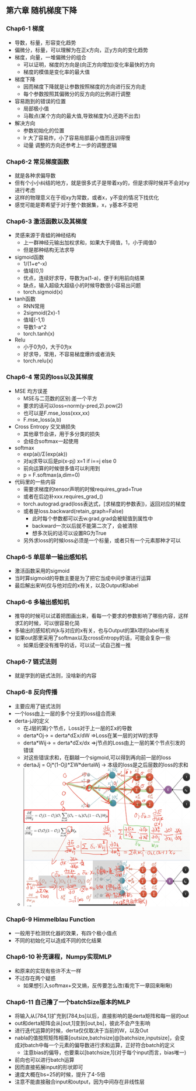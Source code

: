 ## 第六章 随机梯度下降 
### Chap6-1 梯度
- 导数，标量，形容变化趋势
- 偏微分，标量，可以理解为在正x方向，正y方向的变化趋势
- 梯度，向量，一堆偏微分的组合
    - 可以证明，梯度的方向是(向正方向增加)变化率最快的方向
    - 梯度的模值是变化率的最大值
- 梯度下降
    - 因而梯度下降就是让参数按照梯度的方向进行反方向走
    - 每个参数按照其偏微分的反方向的比例进行调整
- 容易跑到的错误的位置
    - 局部极小值
    - 马鞍点(某个方向的最大值,导致梯度为0,还跑不出去)
- 解决方向
    - 参数初始化的位置
    - lr 大了容易炸，小了容易局部最小值而且训得慢
    - 动量 调整的方向还参考上一步的调整逻辑

### Chap6-2 常见梯度函数
- 就是各种求偏导数
- 但有个小小纠结的地方，就是很多式子是带着xy的，但是求得时候并不会对xy进行考虑
- 这样的物理意义在于视xy为常数，或者x，y不变的情况下找优化
- 感觉可能是寄希望于对于整个数据集，x，y基本不变吧

### Chap6-3 激活函数以及其梯度
- 灵感来源于青蛙的神经结构
    - 上一群神经元输出加权求和，如果大于阈值，1，小于阈值0
    - 但是那种结构无法求导
- sigmoid函数
    - 1/(1+e^-x)
    - 值域(0,1)
    - 优点，连续好求导，导数为a(1-a)，便于利用前向结果
    - 缺点，输入超级大超级小的时候导数很小容易出问题
    - torch.sigmoid(x)
- tanh函数
    - RNN常用
    - 2sigmoid(2x)-1
    - 值域(-1,1)
    - 导数1-a^2
    - torch.tanh(x)
- Relu
    - 小于0为0，大于0为x
    - 好求导，常用，不容易梯度爆炸或者消失
    - torch.relu(x)

### Chap6-4 常见的loss以及其梯度
- MSE 均方误差
    - MSE与二范数的区别:差一个平方
    - 要求的话可以loss=norm(y-pred,2).pow(2)
    - 也可以是F.mse_loss(xxx,xx)
    - F.mse_loss(a,b)
- Cross Entropy 交叉熵损失
    - 其他章节会讲，用于多分类的损失
    - 会结合softmax一起使用
- softmax
    - exp(ai)/Σ(exp(ak))
    - 对aj求导以后是pi(x-pj) x=1 if i==j else 0
    - 前向运算的时候很多值可以利用到
    - p = F.softmax(a,dim=0)
- 代码里的一些内容
    - 需要求梯度的tensor声明的时候requires_grad=True
    - 或者在后边补xxx.requires_grad_()
    - torch.autograd.grad(loss表达式，[求梯度的参数表])，返回对应的梯度
    - 或者是loss.backward(retain_graph=False)
        - 此时每个参数都可以去w.grad,grad会被赋值到属性中
        - backward一次以后就不能第二次了，会被清除
        - 想多次玩的话可以设置RG为True
    - 另外求loss的时候loss必须是一个标量，或者只有一个元素那种才可以
    
### Chap6-5 单层单一输出感知机
- 激活函数采用的sigmoid
- 当时算sigmoid的导数主要是为了把它当成中间步骤进行运算
- 最后解出来Wj仅与他对应的x有关，以及Output和label

### Chap6-6 多输出感知机
- 推导的时候可以试着把图画出来，看每一个要求的参数影响了哪些内容，这样求Σ的时候，可以很容易化简
- 多输出的感知机Wjk与对应的x有关，也与Output的第k项的label有关
- 如果out那里采用了softmax以及crossEntropy的话，可能会复杂一些
    - 如果后便没有推导的话，可以试一试自己推一推

### Chap6-7 链式法则
- 就是学到的链式法则，没啥新的内容

### Chap6-8 反向传播
- 主要应用了链式法则
- 一个loss由上一层的多个分支的loss组合而来
- derta-jJ的定义
    - 在J层的第j个节点，Loss对于上一层的Σx的导数
    - derta\*Oj-> = derta\*dΣx/dW =>Loss在某一层的对W的求导
    - derta\*Wij-> = derta\*dΣx/dx =>j节点的Loss由上一层的某个节点引发的错误
    - 对这些错误求和，在翻越一个sigmoid,可以得到再向前一层的loss
    - dertaJj = Oj*(1-Oj)\*ΣW\*dertaWj -> 本级的loss是之后层数的loss的求和
    - ![大概图示](FXCB.png)
### Chap6-9 Himmelblau Function
- 一般用于检测优化器的效果，有四个极小值点
- 不同的初始化可以造成不同的优化结果

### Chap6-10 补充课程，Numpy实现MLP
- 和原来的实现有些许不太一样
- 不过存在两个疑惑
    - 如果想引入softmax+交叉熵，反传要怎么改(看完下一章回来瞅瞅)

### Chap6-11 自己撸了一个batchSize版本的MLP
- 将输入从[784,1]扩充到[784,bs]以后，直接影响的是derta矩阵和每一层的out
- out和derta矩阵会从[out,1]变到[out,bs]，彼此不会产生影响
- 进行迭代运算的时候，derta仅仅取决于当前的W，以及Out
- nabla的值按照矩阵相乘[outsize,batchsize]@[batchsize,inputsize]，会变成对batch中每一个元素的偏导数进行求和运算，正好符合batch的定义
    - 注意bias的偏导，也要乘以[batchsize,1]\(对于每个input而言，bias唯一)
- 前向也可以进行batch运算
- 因而直接拓展input的形状即可
- 速度大概在bs=25的时候，提升了4-5倍
- 注意不能直接融合input和output，因为中间存在非线性层